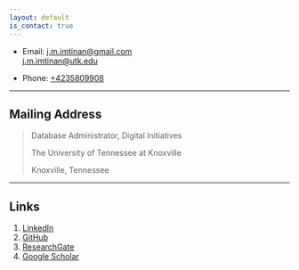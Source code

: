 ```yaml
---
layout: default
is_contact: true
---
```


* Email: [j.m.imtinan@gmail.com](mailto:j.m.imtinan@gmail.com)<br>
 [j.m.imtinan@utk.edu](mailto:j.m.imtinan@utk.edu)


* Phone: [+4235809908](tel:+4235809908)

---

## Mailing Address

> Database Administrator, Digital Initiatives
>
> The University of Tennessee at Knoxville
>
> Knoxville, Tennessee

---

## Links

1. [LinkedIn](https://linkedin.com/in/avishek-d/)
2. [GitHub](https://github.com/imtinan39/)
3. [ResearchGate](https://www.researchgate.net/profile/Avishek-Das-11)
4. [Google Scholar](https://scholar.google.com/citations?hl=en&user=iqJeTfsAAAAJ)

<script type='text/javascript' id='clustrmaps' src='//cdn.clustrmaps.com/map_v2.js?cl=ffffff&w=150&t=tt&d=MeVH9Qx00KxvJNXkBmzujoN28cclz-9WuZm0HnFUH_0'></script>
